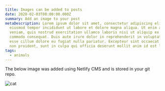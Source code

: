 ```yaml
---
title: Images can be added to posts
date: 2020-02-03T08:00:00.000Z
summary: Add an image to your post
metaDescription: Lorem ipsum dolor sit amet, consectetur adipiscing elit, sed do
  eiusmod tempor incididunt ut labore et dolore magna aliqua. Ut enim ad minim
  veniam, quis nostrud exercitation ullamco laboris nisi ut aliquip ex ea
  commodo consequat. Duis aute irure dolor in reprehenderit in voluptate velit
  esse cillum dolore eu fugiat nulla pariatur. Excepteur sint occaecat cupidatat
  non proident, sunt in culpa qui officia deserunt mollit anim id est laborum.
tags:
  - animals
---
```

The below image was added using Netlify CMS and is stored in your git repo.

![cat](/src/assets/img/1177px-cat_august_2010-4.jpg "cat")